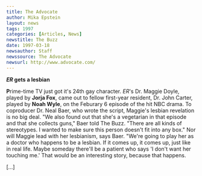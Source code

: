 ```yaml
---
title: The Advocate
author: Mika Epstein
layout: news
tags: 1997
categories: [Articles, News]
newstitle: The Buzz  
date: 1997-03-18  
newsauthor: Staff  
newssource: The Advocate  
newsurl: http://www.advocate.com/
---
```

 
***ER* gets a lesbian**

**P**rime-time TV just got it's 24th gay character. *ER*'s Dr. Maggie Doyle, played by **Jorja Fox**, came out to fellow first-year resident, Dr. John Carter, played by **Noah Wyle**, on the Feburary 6 episode of the hit NBC drama. To coproducer Dr. Neal Baer, who wrote the script, Maggie's lesbian revelation is no big deal. "We also found out that she's a vegetarian in that episode and that she collects guns," Baer told The Buzz. "There are all kinds of stereotypes. I wanted to make sure this person doesn't fit into any box." Nor will Maggie lead with her lesbianism, says Baer. "We're going to play her as a doctor who happens to be a lesbian. If it comes up, it comes up, just like in real life. Maybe someday there'll be a patient who says 'I don't want her touching me.' That would be an interesting story, because that happens.

[...]

